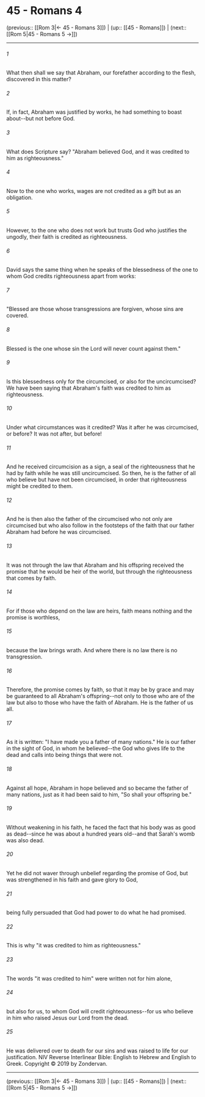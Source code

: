 # 45 - Romans 4

(previous:: [[Rom 3|← 45 - Romans 3]]) | (up:: [[45 - Romans]]) | (next:: [[Rom 5|45 - Romans 5 →]])

***


###### 1 
What then shall we say that Abraham, our forefather according to the flesh, discovered in this matter? 

###### 2 
If, in fact, Abraham was justified by works, he had something to boast about--but not before God. 

###### 3 
What does Scripture say? "Abraham believed God, and it was credited to him as righteousness." 

###### 4 
Now to the one who works, wages are not credited as a gift but as an obligation. 

###### 5 
However, to the one who does not work but trusts God who justifies the ungodly, their faith is credited as righteousness. 

###### 6 
David says the same thing when he speaks of the blessedness of the one to whom God credits righteousness apart from works: 

###### 7 
"Blessed are those whose transgressions are forgiven, whose sins are covered. 

###### 8 
Blessed is the one whose sin the Lord will never count against them." 

###### 9 
Is this blessedness only for the circumcised, or also for the uncircumcised? We have been saying that Abraham's faith was credited to him as righteousness. 

###### 10 
Under what circumstances was it credited? Was it after he was circumcised, or before? It was not after, but before! 

###### 11 
And he received circumcision as a sign, a seal of the righteousness that he had by faith while he was still uncircumcised. So then, he is the father of all who believe but have not been circumcised, in order that righteousness might be credited to them. 

###### 12 
And he is then also the father of the circumcised who not only are circumcised but who also follow in the footsteps of the faith that our father Abraham had before he was circumcised. 

###### 13 
It was not through the law that Abraham and his offspring received the promise that he would be heir of the world, but through the righteousness that comes by faith. 

###### 14 
For if those who depend on the law are heirs, faith means nothing and the promise is worthless, 

###### 15 
because the law brings wrath. And where there is no law there is no transgression. 

###### 16 
Therefore, the promise comes by faith, so that it may be by grace and may be guaranteed to all Abraham's offspring--not only to those who are of the law but also to those who have the faith of Abraham. He is the father of us all. 

###### 17 
As it is written: "I have made you a father of many nations." He is our father in the sight of God, in whom he believed--the God who gives life to the dead and calls into being things that were not. 

###### 18 
Against all hope, Abraham in hope believed and so became the father of many nations, just as it had been said to him, "So shall your offspring be." 

###### 19 
Without weakening in his faith, he faced the fact that his body was as good as dead--since he was about a hundred years old--and that Sarah's womb was also dead. 

###### 20 
Yet he did not waver through unbelief regarding the promise of God, but was strengthened in his faith and gave glory to God, 

###### 21 
being fully persuaded that God had power to do what he had promised. 

###### 22 
This is why "it was credited to him as righteousness." 

###### 23 
The words "it was credited to him" were written not for him alone, 

###### 24 
but also for us, to whom God will credit righteousness--for us who believe in him who raised Jesus our Lord from the dead. 

###### 25 
He was delivered over to death for our sins and was raised to life for our justification. NIV Reverse Interlinear Bible: English to Hebrew and English to Greek. Copyright © 2019 by Zondervan.

***

(previous:: [[Rom 3|← 45 - Romans 3]]) | (up:: [[45 - Romans]]) | (next:: [[Rom 5|45 - Romans 5 →]])
